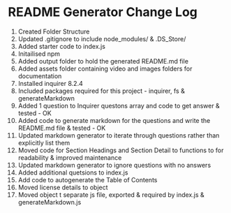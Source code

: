 # README Generator Change Log

1. Created Folder Structure
2. Updated .gitignore to include node_modules/ & .DS_Store/
3. Added starter code to index.js
4. Initailised npm
5. Added output folder to hold the generated README.md file
6. Added assets folder containing video and images folders for documentation
7. Installed inquirer 8.2.4
8. Included packages required for this project - inquirer, fs & generateMarkdown
9. Added 1 question to Inquirer questons array and code to get answer & tested - OK
10. Added code to generate markdown for the questions and write the README.md file & tested - OK
11. Updated markdown generator to iterate through questions rather than explicitly list them
12. Moved code for Section Headings and Section Detail to functions to for readability & improved maintenance
13. Updated markdown generator to ignore questions with no answers
14. Added additional quetsions to index.js
15. Add code to autogenerate the Table of Contents
16. Moved license details to object
17. Moved object t separate js file, exported & required by index.js & generateMarkdown.js


